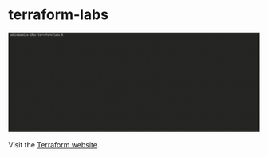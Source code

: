 # terraform-labs

![Terraform CLI](docs/img/terraform_cli_example.gif)

Visit the [Terraform website](https://www.terraform.io/).
